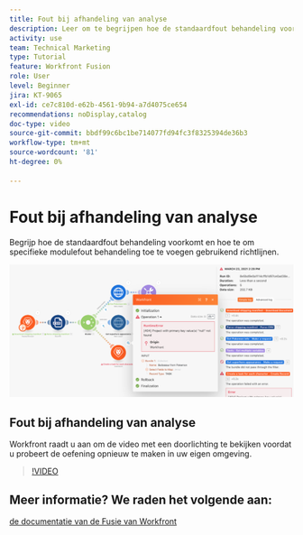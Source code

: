 ```yaml
---
title: Fout bij afhandeling van analyse
description: Leer om te begrijpen hoe de standaardfout behandeling voorkomt en hoe te om specifieke modulefout behandeling toe te voegen gebruikend richtlijnen in  [!DNL Adobe Workfront Fusion].
activity: use
team: Technical Marketing
type: Tutorial
feature: Workfront Fusion
role: User
level: Beginner
jira: KT-9065
exl-id: ce7c810d-e62b-4561-9b94-a7d4075ce654
recommendations: noDisplay,catalog
doc-type: video
source-git-commit: bbdf99c6bc1be714077fd94fc3f8325394de36b3
workflow-type: tm+mt
source-wordcount: '81'
ht-degree: 0%

---
```


# Fout bij afhandeling van analyse

Begrijp hoe de standaardfout behandeling voorkomt en hoe te om specifieke modulefout behandeling toe te voegen gebruikend richtlijnen.

![ een beeld van een scenario met fout behandeling ](assets/troubleshooting-and-error-handling-7.png)

## Fout bij afhandeling van analyse

Workfront raadt u aan om de video met een doorlichting te bekijken voordat u probeert de oefening opnieuw te maken in uw eigen omgeving.

>[!VIDEO](https://video.tv.adobe.com/v/335306/?quality=12&learn=on&enablevpops=1)

## Meer informatie? We raden het volgende aan:

[ de documentatie van de Fusie van Workfront ](https://experienceleague.adobe.com/en/docs/workfront-fusion/using/get-started-with-fusion/understand-workfront-fusion/workfront-fusion-overview)
